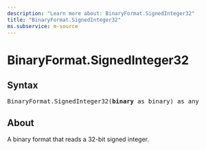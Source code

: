 ```yaml
---
description: "Learn more about: BinaryFormat.SignedInteger32"
title: "BinaryFormat.SignedInteger32"
ms.subservice: m-source
---
```

# BinaryFormat.SignedInteger32

## Syntax

<pre>
BinaryFormat.SignedInteger32(<b>binary</b> as binary) as any
</pre>

## About

A binary format that reads a 32-bit signed integer.
